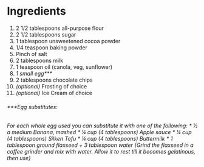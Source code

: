 # Ingredients

1. 2 1/2 tablespoons all-purpose flour
2. 2 1/2 tablespoons sugar
3. 1 tablespoon unsweetened cocoa powder
4. 1/4 teaspoon baking powder
5. Pinch of salt
6. 2 tablespoons milk
7. 1 teaspoon oil (canola, veg, sunflower)
8. _1 small egg***_
9. 2 tablespoons chocolate chips
10. _(optional)_ Frosting of choice
11. _(optional)_ Ice Cream of choice

###### ***Egg substitutes:
_For each whole egg used you can substitute it with one of the following:_
_* ½ a medium Banana, mashed_
_* ¼ cup (4 tablespoons) Apple sauce_
_* ¼ cup (4 tablespoons) Silken Tofu_
_* ¼ cup (4 tablespoons) Buttermilk_
_* 1 tablespoon ground flaxseed + 3 tablespoon water {Grind the flaxseed in a coffee grinder and mix with water. Allow it to rest till it becomes gelatinous, then use}_